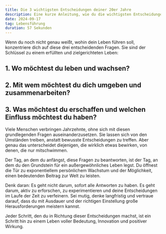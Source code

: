 ```yaml
---
title: Die 3 wichtigsten Entscheidungen deiner 20er Jahre
description: Eine kurze Anleitung, wie du die wichtigsten Entscheidungen für dein Leben findest.
date: 2024-09-17
tag: Lebensführung
duration: 57 Sekunden
---
```


Wenn du noch nicht genau weißt, wohin dein Leben führen soll, konzentriere dich auf diese drei entscheidenden Fragen.
Sie sind der Schlüssel zu einem erfüllten und zielgerichteten Leben:

## 1. Wo möchtest du leben und wachsen?

## 2. Mit wem möchtest du dich umgeben und zusammenarbeiten?

## 3. Was möchtest du erschaffen und welchen Einfluss möchtest du haben?

Viele Menschen verbringen Jahrzehnte, ohne sich mit diesen grundlegenden Fragen auseinanderzusetzen. Sie lassen sich von
den Umständen treiben, anstatt bewusste Entscheidungen zu treffen. Aber genau das unterscheidet diejenigen, die wirklich
etwas bewirken, von denen, die nur mitschwimmen.

Der Tag, an dem du anfängst, diese Fragen zu beantworten, ist der Tag, an dem du den Grundstein für ein
außergewöhnliches Leben legst. Du öffnest die Tür zu exponentiellem persönlichem Wachstum und der Möglichkeit, einen
bedeutenden Beitrag zur Welt zu leisten.

Denk daran: Es geht nicht darum, sofort alle Antworten zu haben. Es geht darum, aktiv zu erforschen, zu experimentieren
und deine Entscheidungen im Laufe der Zeit zu verfeinern. Sei mutig, denke langfristig und vertraue darauf, dass du mit
Ausdauer und der richtigen Einstellung große Herausforderungen meistern kannst.

Jeder Schritt, den du in Richtung dieser Entscheidungen machst, ist ein Schritt hin zu einem Leben voller Bedeutung,
Innovation und positiver Wirkung.
